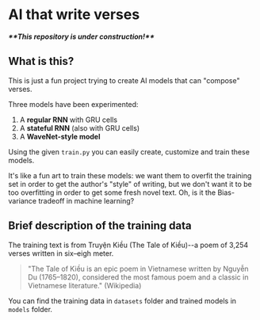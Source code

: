 # AI that write verses 
***\*\*This repository is under construction!\*\****

## What is this?
This is just a fun project trying to create AI models that can "compose" verses.

Three models have been experimented:

  1. A **regular RNN** with GRU cells
  2. A **stateful RNN** (also with GRU cells)
  3. A **WaveNet-style model**

Using the given `train.py` you can easily create, customize and train these models. 

It's like a fun art to train these models: we want them to overfit the training set in order to get the author's "style" of writing, but we don't want it to be too overfitting in order to get some fresh novel text. Oh, is it the Bias-variance tradeoff in machine learning?

## Brief description of the training data
The training text is from Truyện Kiều (The Tale of Kiều)--a poem of 3,254 verses written in six–eigh meter. 

> "The Tale of Kiều is an epic poem in Vietnamese written by Nguyễn Du (1765–1820), considered the most famous poem and a classic in Vietnamese literature." (Wikipedia)

You can find the training data in `datasets` folder and trained models in `models` folder.

